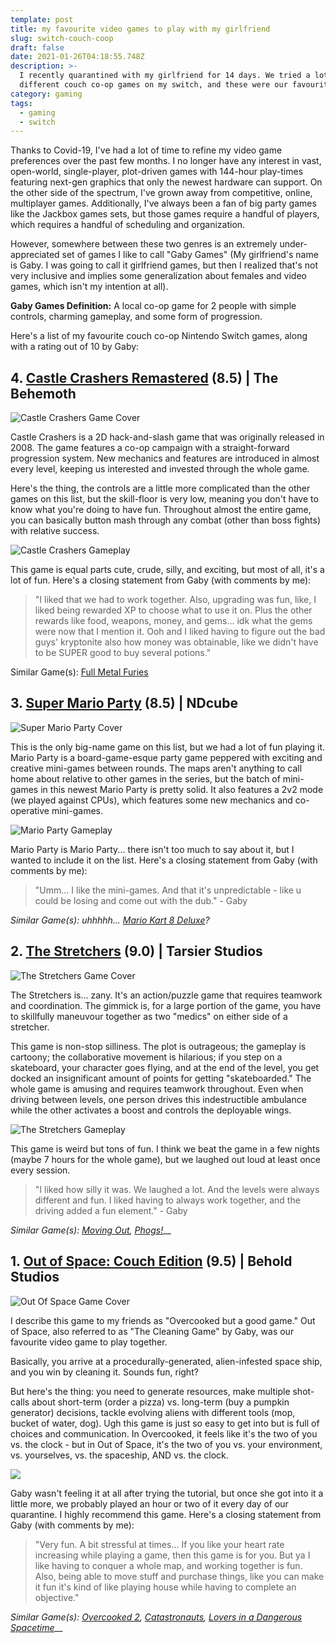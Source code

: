```yaml
---
template: post
title: my favourite video games to play with my girlfriend
slug: switch-couch-coop
draft: false
date: 2021-01-26T04:18:55.748Z
description: >-
  I recently quarantined with my girlfriend for 14 days. We tried a lot of
  different couch co-op games on my switch, and these were our favourites :)
category: gaming
tags:
  - gaming
  - switch
---
```

Thanks to Covid-19, I've had a lot of time to refine my video game preferences over the past few months. I no longer have any interest in vast, open-world, single-player, plot-driven games with 144-hour play-times featuring next-gen graphics that only the newest hardware can support. On the other side of the spectrum, I've grown away from competitive, online, multiplayer games. Additionally, I've always been a fan of big party games like the Jackbox games sets, but those games require a handful of players, which requires a handful of scheduling and organization. 

However, somewhere between these two genres is an extremely under-appreciated set of games I like to call "Gaby Games" (My girlfriend's name is Gaby. I was going to call it girlfriend games, but then I realized that's not very inclusive and implies some generalization about females and video games, which isn't my intention at all).

**Gaby Games Definition:** A local co-op game for 2 people with simple controls, charming gameplay, and some form of progression.

Here's a list of my favourite couch co-op Nintendo Switch games, along with a rating out of 10 by Gaby:

## 4. [Castle Crashers Remastered](https://www.nintendo.com/games/detail/castle-crashers-remastered-switch/) (8.5) | The Behemoth

![](/media/castle_crashers_0.jpg "Castle Crashers Game Cover")

Castle Crashers is a 2D hack-and-slash game that was originally released in 2008. The game features a co-op campaign with a straight-forward progression system. New mechanics and features are introduced in almost every level, keeping us interested and invested through the whole game.

Here's the thing, the controls are a little more complicated than the other games on this list, but the skill-floor is very low, meaning you don't have to know what you're doing to have fun. Throughout almost the entire game, you can basically button mash through any combat (other than boss fights) with relative success. 

![](/media/castle_crashers.jpg "Castle Crashers Gameplay")

This game is equal parts cute, crude, silly, and exciting, but most of all, it's a lot of fun. Here's a closing statement from Gaby (with comments by me):

> "I liked that we had to work together. Also, upgrading was fun, like, I liked being rewarded XP to choose what to use it on. Plus the other rewards like food, weapons, money, and gems... idk what the gems were now that I mention it. Ooh and I liked having to figure out the bad guys' kryptonite also how money was obtainable, like we didn't have to be SUPER good to buy several potions."

 Similar Game(s): [Full Metal Furies](https://www.nintendo.com/games/detail/full-metal-furies-switch/)

## 3. [Super Mario Party](https://www.nintendo.com/games/detail/super-mario-party-switch/) (8.5) | NDcube

![](/media/super_mario_party_0.jpg "Super Mario Party Cover")

This is the only big-name game on this list, but we had a lot of fun playing it. Mario Party is a board-game-esque party game peppered with exciting and creative mini-games between rounds. The maps aren't anything to call home about relative to other games in the series, but the batch of mini-games in this newest Mario Party is pretty solid. It also features a 2v2 mode (we played against CPUs), which features some new mechanics and co-operative mini-games. 

![](/media/super_mario_party.jpg "Mario Party Gameplay")

Mario Party is Mario Party... there isn't too much to say about it, but I wanted to include it on the list. Here's a closing statement from Gaby (with comments by me):

> "Umm... I like the mini-games. And that it's unpredictable - like u could be losing and come out with the dub." - Gaby

_Similar Game(s): uhhhhh..._ [_Mario Kart 8 Deluxe_](https://mariokart8.nintendo.com/)_?_

 

## 2. [The Stretchers](https://www.nintendo.com/games/detail/the-stretchers-switch/) (9.0) | Tarsier Studios

![](/media/stretchers_0.jpg "The Stretchers Game Cover")

The Stretchers is... zany. It's an action/puzzle game that requires teamwork and coordination. The gimmick is, for a large portion of the game, you have to skillfully maneuvour together as two "medics" on either side of a stretcher.

This game is non-stop silliness. The plot is outrageous; the gameplay is cartoony; the collaborative movement is hilarious; if you step on a skateboard, your character goes flying, and at the end of the level, you get docked an insignificant amount of points for getting "skateboarded." The whole game is amusing and requires teamwork throughout. Even when driving between levels, one person drives this indestructible ambulance while the other activates a boost and controls the deployable wings.

![](/media/stretchers_1.jpg "The Stretchers Gameplay")

This game is weird but tons of fun. I think we beat the game in a few nights (maybe 7 hours for the whole game), but we laughed out loud at least once every session.

> "I liked how silly it was. We laughed a lot. And the levels were always different and fun. I liked having to always work together, and the driving added a fun element." - Gaby

_Similar Game(s):_ [_Moving Out_](https://www.nintendo.com/games/detail/moving-out-switch/)_,_ [_Phogs!_](https://www.nintendo.com/games/detail/phogs-switch/)__

 

## 1. [Out of Space: Couch Edition](https://www.nintendo.com/games/detail/out-of-space-couch-edition-switch/) (9.5) | Behold Studios

![](/media/out_of_space_0.jpg "Out Of Space Game Cover")

I describe this game to my friends as "Overcooked but a good game." Out of Space, also referred to as "The Cleaning Game" by Gaby, was our favourite video game to play together.

Basically, you arrive at a procedurally-generated, alien-infested space ship, and you win by cleaning it. Sounds fun, right? 

But here's the thing: you need to generate resources, make multiple shot-calls about short-term (order a pizza) vs. long-term (buy a pumpkin generator) decisions, tackle evolving aliens with different tools (mop, bucket of water, dog). Ugh this game is just so easy to get into but is full of choices and communication. In Overcooked, it feels like it's the two of you vs. the clock - but in Out of Space, it's the two of you vs. your environment, vs. yourselves, vs. the spaceship, AND vs. the clock.

![](/media/out_of_space_1.jpg)

Gaby wasn't feeling it at all after trying the tutorial, but once she got into it a little more, we probably played an hour or two of it every day of our quarantine. I highly recommend this game. Here's a closing statement from Gaby (with comments by me):

> "Very fun. A bit stressful at times... If you like your heart rate increasing while playing a game, then this game is for you. But ya I like having to conquer a whole map, and working together is fun. Also, being able to move stuff and purchase things, like you can make it fun it's kind of like playing house while having to complete an objective."

_Similar Game(s):_ [_Overcooked 2_](https://www.nintendo.com/games/detail/overcooked-2-switch/)_,_ [_Catastronauts_](https://www.nintendo.com/games/detail/catastronauts-switch/)_,_ [_Lovers in a Dangerous Spacetime_](https://www.nintendo.com/games/detail/lovers-in-a-dangerous-spacetime-switch/)__
